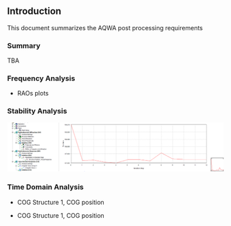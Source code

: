 ## Introduction

This document summarizes the AQWA post processing requirements

### Summary

TBA

### Frequency Analysis

- RAOs plots

### Stability Analysis

![alt text](S_structure_position.png)

### Time Domain Analysis

- COG Structure 1, COG position

- COG Structure 1, COG position
